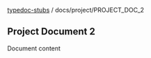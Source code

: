 [typedoc-stubs](../../../README.md) / docs/project/PROJECT\_DOC\_2

## Project Document 2

Document content
